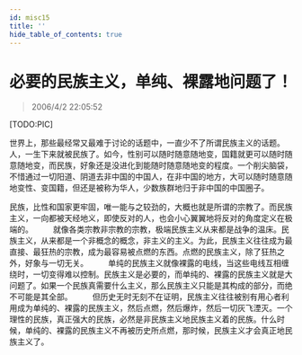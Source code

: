```yaml
---
id: misc15
title: ''
hide_table_of_contents: true
---
```


# 必要的民族主义，单纯、裸露地问题了！

> 2006/4/2 22:05:52

[TODO:PIC]

世界上，那些最经常又最难于讨论的话题中，一直少不了所谓民族主义的话题。人，一生下来就被民族了。如今，性别可以随时随意随地变，国籍就更可以随时随意随地变，而民族，好象还是没进化到能随时随意随地变的程度。一个削尖脑袋，不惜通过一切阳道、阴道去非中国的中国人，在非中国的地方，大可以随时随意随地变性、变国籍，但还是被称为华人，少数族群地归于非中国的中国圈子。
 
民族，比性和国家更牢固，唯一能与之较劲的，大概也就是所谓的宗教了。而民族主义，一向都被天经地义，即使反对的人，也会小心翼翼地将反对的角度定义在极端的。
　　
就像各类宗教非宗教的宗教，极端民族主义从来都是战争的温床。民族主义，从来都是一个非概念的概念，非主义的主义。为此，民族主义往往成为最直接、最狂热的宗教，成为最容易被点燃的东西。点燃的民族主义，除了狂热之外，好象与一切无关。
　　
单纯的民族主义就像裸露的电线，当这些电线互相缠绕时，一切变得难以控制。民族主义是必要的，而单纯的、裸露的民族主义就是大问题了。如果一个民族真需要什么主义，那么民族主义只能是其构成的部分，而绝不可能是其全部。
　　
但历史无时无刻不在证明，民族主义往往被别有用心者利用成为单纯的、裸露的民族主义，然后点燃，然后爆炸，然后一切灰飞湮灭。一个理性的民族，真正强大的民族，必然是非民族主义地民族主义着的民族。什么时候，单纯的、裸露的民族主义不再被历史所点燃，那时候，民族主义才会真正地民族主义了。